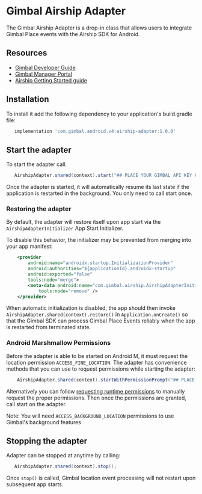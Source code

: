 # Gimbal Airship Adapter

The Gimbal Airship Adapter is a drop-in class that allows users to integrate Gimbal Place events
with the Airship SDK for Android.

## Resources
- [Gimbal Developer Guide](https://gimbal.com/doc/android/v4/devguide.html)
- [Gimbal Manager Portal](https://manager.gimbal.com)
- [Airship Getting Started guide](https://docs.airship.com/platform/android/getting-started/)

## Installation

To install it add the following dependency to your application's build.gradle file:

```groovy
   implementation 'com.gimbal.android.v4:airship-adapter:1.0.0'
```

## Start the adapter

To start the adapter call:

```java
   AirshipAdapter.shared(context).start("## PLACE YOUR GIMBAL API KEY HERE ##");
```

Once the adapter is started, it will automatically resume its last state if
the application is restarted in the background. You only need to call start
once.

### Restoring the adapter

By default, the adapter will restore itself upon app start via the `AirshipAdapterInitializer`
App Start Initializer.

To disable this behavior, the initializer may be prevented from merging into your app manifest:

```xml
    <provider
        android:name="androidx.startup.InitializationProvider"
        android:authorities="${applicationId}.androidx-startup"
        android:exported="false"
        tools:node="merge">
        <meta-data android:name="com.gimbal.airship.AirshipAdapterInitializer"
            tools:node="remove" />
    </provider>
```

When automatic initialization is disabled, the app should then invoke
`AirshipAdapter.shared(context).restore()` in `Application.onCreate()` so that the Gimbal SDK can
process Gimbal Place Events reliably when the app is restarted from terminated state.

### Android Marshmallow Permissions

Before the adapter is able to be started on Android M, it must request the location permission
`ACCESS_FINE_LOCATION`. The adapter has convenience methods that you can use to request permissions
while  starting the adapter:

```java
    AirshipAdapter.shared(context).startWithPermissionPrompt("## PLACE YOUR GIMBAL API KEY HERE ##");
```

Alternatively you can follow [requesting runtime permissions](https://developer.android.com/training/permissions/requesting.html)
to manually request the proper permissions. Then once the permissions are granted, call start on
the adapter.

Note: You will need `ACCESS_BACKGROUND_LOCATION` permissions to use Gimbal's background features

## Stopping the adapter

Adapter can be stopped at anytime by calling:

```java
   AirshipAdapter.shared(context).stop();
```

Once `stop()` is called, Gimbal location event processing will not restart upon subsequent app
starts.
